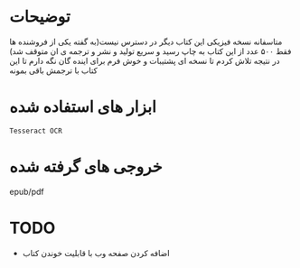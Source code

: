 # توضیحات
متاسفانه نسخه فیزیکی این کتاب دیگر در دسترس نیست(به گفته یکی از فروشنده ها فقط ۵۰۰ عدد از این کتاب به چاپ رسید و سریع تولید و نشر و ترجمه ی ان متوقف شد)
در نتیجه تلاش کردم تا نسخه ای پشتیبات و خوش فرم برای اینده گان نگه دارم تا این کتاب با ترجمش باقی بمونه

# ابزار های استفاده شده
```
Tesseract OCR
```

# خروجی های گرفته شده
epub/pdf

# TODO
- اضافه کردن صفحه وب با قابلیت خوندن کتاب
